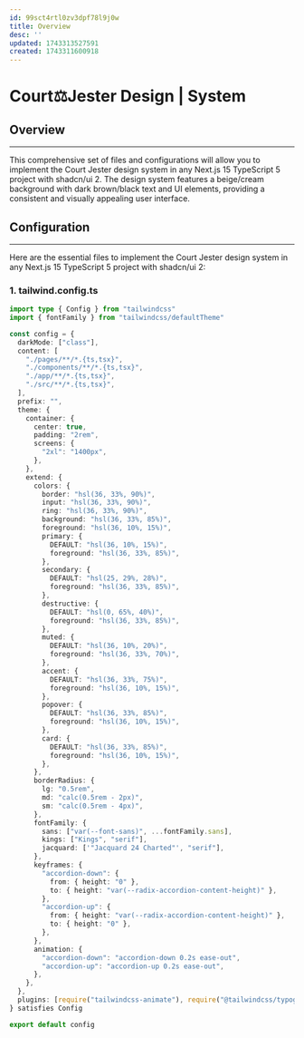 ```yaml
---
id: 99sct4rtl0zv3dpf78l9j0w
title: Overview
desc: ''
updated: 1743313527591
created: 1743311600918
---
```

# Court⚖️Jester Design | System

## Overview

---

This comprehensive set of files and configurations will allow you to implement the Court Jester design system in any Next.js 15 TypeScript 5 project with shadcn/ui 2. The design system features a beige/cream background with dark brown/black text and UI elements, providing a consistent and visually appealing user interface.

## Configuration

---

Here are the essential files to implement the Court Jester design system in any Next.js 15 TypeScript 5 project with shadcn/ui 2:

### 1. tailwind.config.ts

```typescript
import type { Config } from "tailwindcss"
import { fontFamily } from "tailwindcss/defaultTheme"

const config = {
  darkMode: ["class"],
  content: [
    "./pages/**/*.{ts,tsx}",
    "./components/**/*.{ts,tsx}",
    "./app/**/*.{ts,tsx}",
    "./src/**/*.{ts,tsx}",
  ],
  prefix: "",
  theme: {
    container: {
      center: true,
      padding: "2rem",
      screens: {
        "2xl": "1400px",
      },
    },
    extend: {
      colors: {
        border: "hsl(36, 33%, 90%)",
        input: "hsl(36, 33%, 90%)",
        ring: "hsl(36, 33%, 90%)",
        background: "hsl(36, 33%, 85%)",
        foreground: "hsl(36, 10%, 15%)",
        primary: {
          DEFAULT: "hsl(36, 10%, 15%)",
          foreground: "hsl(36, 33%, 85%)",
        },
        secondary: {
          DEFAULT: "hsl(25, 29%, 28%)",
          foreground: "hsl(36, 33%, 85%)",
        },
        destructive: {
          DEFAULT: "hsl(0, 65%, 40%)",
          foreground: "hsl(36, 33%, 85%)",
        },
        muted: {
          DEFAULT: "hsl(36, 10%, 20%)",
          foreground: "hsl(36, 33%, 70%)",
        },
        accent: {
          DEFAULT: "hsl(36, 33%, 75%)",
          foreground: "hsl(36, 10%, 15%)",
        },
        popover: {
          DEFAULT: "hsl(36, 33%, 85%)",
          foreground: "hsl(36, 10%, 15%)",
        },
        card: {
          DEFAULT: "hsl(36, 33%, 85%)",
          foreground: "hsl(36, 10%, 15%)",
        },
      },
      borderRadius: {
        lg: "0.5rem",
        md: "calc(0.5rem - 2px)",
        sm: "calc(0.5rem - 4px)",
      },
      fontFamily: {
        sans: ["var(--font-sans)", ...fontFamily.sans],
        kings: ["Kings", "serif"],
        jacquard: ['"Jacquard 24 Charted"', "serif"],
      },
      keyframes: {
        "accordion-down": {
          from: { height: "0" },
          to: { height: "var(--radix-accordion-content-height)" },
        },
        "accordion-up": {
          from: { height: "var(--radix-accordion-content-height)" },
          to: { height: "0" },
        },
      },
      animation: {
        "accordion-down": "accordion-down 0.2s ease-out",
        "accordion-up": "accordion-up 0.2s ease-out",
      },
    },
  },
  plugins: [require("tailwindcss-animate"), require("@tailwindcss/typography")],
} satisfies Config

export default config

